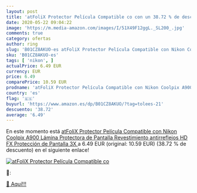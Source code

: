 ```yaml
---
layout: post
title: 'atFoliX Protector Película Compatible co con un 38.72 % de descuento'
date: 2020-05-22 09:04:22
image: 'https://m.media-amazon.com/images/I/51X49F12ggL._SL200_.jpg'
comments: true
category: ofertas
author: ring
slug: 'B01CZ8AKUO-es atFoliX Protector Película Compatible con Nikon Coolpix...'
sku: 'B01CZ8AKUO-es'
tags: [ 'nikon', ]
actualPrice: 6.49 EUR
currency: EUR
price: 6.49
comparePrice: 10.59 EUR
prodname: 'atFoliX Protector Película Compatible con Nikon Coolpix A900 Lámina Protectora de Pantalla  Revestimiento antirreflejos HD FX Protección de Pantalla  3X '
country: 'es'
flag: '🇪🇸'
buyurl: 'https://www.amazon.es/dp/B01CZ8AKUO/?tag=tolees-21'
descuento: '38.72'
average: '6.49'
---
```


En este momento está [atFoliX Protector Película Compatible con Nikon Coolpix A900 Lámina Protectora de Pantalla  Revestimiento antirreflejos HD FX Protección de Pantalla  3X ](https://www.amazon.es/dp/B01CZ8AKUO/?tag=tolees-21) a 6.49 EUR (original: 10.59 EUR) (38.72 %  de descuento) en el siguiente enlace!

[![atFoliX Protector Película Compatible co](https://m.media-amazon.com/images/I/51X49F12ggL._SL200_.jpg)](https://www.amazon.es/dp/B01CZ8AKUO/?tag=tolees-21)

🔎:


[🛒 Aquí!!!](https://www.amazon.es/dp/B01CZ8AKUO/?tag=tolees-21)
